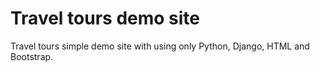 # Travel tours demo site
Travel tours simple demo site with using only Python, Django, HTML and Bootstrap.
